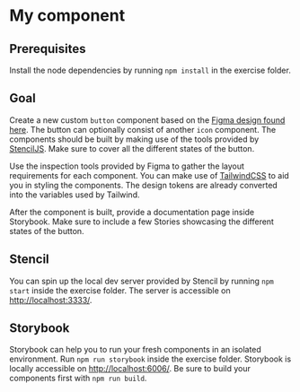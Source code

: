 # My component

## Prerequisites

Install the node dependencies by running `npm install` in the exercise folder.

## Goal

Create a new custom `button` component based on the [Figma design found here](https://www.figma.com/file/MKc4hOmD17vdtKYKJuaYWF/BDSA---Demo?node-id=8%3A2).
The button can optionally consist of another `icon` component. The components should be built by making use of the tools provided by [StencilJS](https://stenciljs.com/). Make sure to cover all the different states of the button.

Use the inspection tools provided by Figma to gather the layout requirements for each component. You can make use of [TailwindCSS](https://tailwindcss.com/) to aid you in styling the components. The design tokens are already converted into the variables used by Tailwind.

After the component is built, provide a documentation page inside Storybook. Make sure to include a few Stories showcasing the different states of the button.

## Stencil

You can spin up the local dev server provided by Stencil by running `npm start` inside the exercise folder. The server is accessible on [http://localhost:3333/](http://localhost:3333/).

## Storybook

Storybook can help you to run your fresh components in an isolated environment. Run `npm run storybook` inside the exercise folder. Storybook is locally accessible on [http://localhost:6006/](http://localhost:6006/). Be sure to build your components first with `npm run build`. 